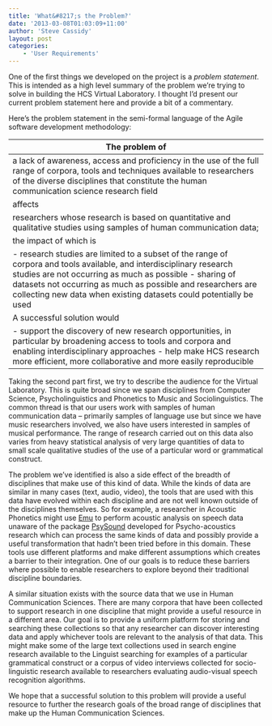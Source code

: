 ```yaml
---
title: 'What&#8217;s the Problem?'
date: '2013-03-08T01:03:09+11:00'
author: 'Steve Cassidy'
layout: post
categories:
    - 'User Requirements'
---
```


One of the first things we developed on the project is a *problem statement*. This is intended as a high level summary of the problem we’re trying to solve in building the HCS Virtual Laboratory. I thought I’d present our current problem statement here and provide a bit of a commentary.  
  
 Here’s the problem statement in the semi-formal language of the Agile software development methodology:

| The problem of |
|---|
| a lack of awareness, access and proficiency in the use of the full range of corpora, tools and techniques available to researchers of the diverse disciplines that constitute the human communication science research field |
| affects |
| researchers whose research is based on quantitative and qualitative studies using samples of human communication data; |
| the impact of which is |
| - research studies are limited to a subset of the range of corpora and tools available, and interdisciplinary research studies are not occurring as much as possible - sharing of datasets not occurring as much as possible and researchers are collecting new data when existing datasets could potentially be used |
| A successful solution would |
| - support the discovery of new research opportunities, in particular by broadening access to tools and corpora and enabling interdisciplinary approaches - help make HCS research more efficient, more collaborative and more easily reproducible |

Taking the second part first, we try to describe the audience for the Virtual Laboratory. This is quite broad since we span disciplines from Computer Science, Psycholinguistics and Phonetics to Music and Sociolinguistics. The common thread is that our users work with samples of human communication data – primarily samples of language use but since we have music researchers involved, we also have users interested in samples of musical performance. The range of research carried out on this data also varies from heavy statistical analysis of very large quantities of data to small scale qualitative studies of the use of a particular word or grammatical construct.

The problem we’ve identified is also a side effect of the breadth of disciplines that make use of this kind of data. While the kinds of data are similar in many cases (text, audio, video), the tools that are used with this data have evolved within each discipline and are not well known outside of the disciplines themselves. So for example, a researcher in Acoustic Phonetics might use [Emu](http://emu.sourceforge.net/) to perform acoustic analysis on speech data unaware of the package [PsySound](http://psysound.wikidot.com/) developed for Psycho-acoustics research which can process the same kinds of data and possibly provide a useful transformation that hadn’t been tried before in this domain. These tools use different platforms and make different assumptions which creates a barrier to their integration. One of our goals is to reduce these barriers where possible to enable researchers to explore beyond their traditional discipline boundaries.

A similar situation exists with the source data that we use in Human Communication Sciences. There are many corpora that have been collected to support research in one discipline that might provide a useful resource in a different area. Our goal is to provide a uniform platform for storing and searching these collections so that any researcher can discover interesting data and apply whichever tools are relevant to the analysis of that data. This might make some of the large text collections used in search engine research available to the Linguist searching for examples of a particular grammatical construct or a corpus of video interviews collected for socio-linguistic research available to researchers evaluating audio-visual speech recognition algorithms.

We hope that a successful solution to this problem will provide a useful resource to further the research goals of the broad range of disciplines that make up the Human Communication Sciences.